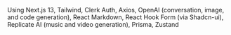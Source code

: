 Using Next.js 13, Tailwind, Clerk Auth, Axios, OpenAI (conversation, image, and code generation), React Markdown, React Hook Form (via Shadcn-ui), Replicate AI (music and video generation), Prisma, Zustand
